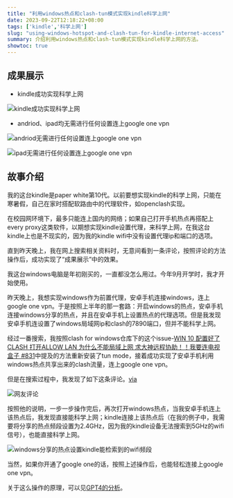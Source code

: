 ```yaml
---
title: "利用windows热点和clash-tun模式实现kindle科学上网"
date: 2023-09-22T12:18:22+08:00
tags: ['kindle','科学上网']
slug: "using-windows-hotspot-and-clash-tun-for-kindle-internet-access"
summary: 介绍利用windows热点和clash-tun模式实现kindle科学上网的方法。
showtoc: true
---
```


## 成果展示

- kindle成功实现科学上网

![kindle成功实现科学上网](https://vip2.loli.io/2023/09/22/AaFxTH2cnsWhlpy.webp)

- andriod、ipad均无需进行任何设置连上google one vpn

![andriod无需进行任何设置连上google one vpn](https://vip2.loli.io/2023/09/22/NM1QCIXHkKUj2Su.webp)

![ipad无需进行任何设置连上google one vpn](https://vip2.loli.io/2023/09/22/36bDAWM8hLP2olk.webp)

## 故事介绍

我的这台kindle是paper white第10代。以前要想实现kindle的科学上网，只能在寒暑假，自己在家时搭配软路由中的代理软件，如openclash实现。

在校园网环境下，最多只能连上国内的网络；如果自己打开手机热点再搭配上every proxy这类软件，以期想实现kindle设置代理，来科学上网，在我这台kindle上也是不现实的，因为我的kindle wifi中没有设置代理ip和端口的选项。

直到昨天晚上，我在网上搜索相关资料时，无意间看到一条评论，按照评论的方法操作后，成功实现了“成果展示”中的效果。

我这台windows电脑是年初刚买的，一直都没怎么用过。今年9月开学时，我才开始使用。

昨天晚上，我想实现windows作为前置代理，安卓手机连接windows，连上google one vpn。于是按照上半年的那一套路：开启windows的热点，安卓手机连接windows分享的热点，并且在安卓手机上设置热点的代理选项。但是我发现安卓手机连设置了windows局域网ip和clash的7890端口，但并不能科学上网。

经过一番搜索，我按照clash for windows仓库下的这个issue-[WIN 10 配置好了CLASH 打开ALLOW LAN 为什么不能局域上网 求大神远程协助！！我要连电视盒子 #831](https://github.com/Fndroid/clash_for_windows_pkg/issues/831)中提及的方法重新安装了tun mode，接着成功实现了安卓手机利用windows热点共享出来的clash流量，连上google one vpn。

但是在搜索过程中，我发现了如下这条评论。[via](https://zhuanlan.zhihu.com/p/337430556)

![网友评论](https://vip2.loli.io/2023/09/22/nk7v24OZwzGfeFi.webp)


按照他的说明，一步一步操作完后，再次打开windows热点，当我安卓手机连上该热点后，我发现直接能科学上网；kindle连接上该热点后（在我的例子中，我需要将分享的热点频段设置为2.4GHz，因为我的kindle设备无法搜索到5GHz的wifi信号），也能直接科学上网。

![windows分享的热点设置kindle能检索到的wifi频段](https://vip2.loli.io/2023/09/22/fJ9nNXCSyQ2iODT.webp)

当然，如果你开通了google one的话，按照上述操作后，也能轻松连接上google one vpn。

关于这么操作的原理，可以见[GPT4的分析](https://chat.openai.com/share/0f7c9947-c897-406a-aea2-3e37129a43b8)。